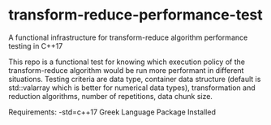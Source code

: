 # transform-reduce-performance-test
A functional infrastructure for transform-reduce algorithm performance testing in C++17

This repo is a functional test for knowing which execution policy of the transform-reduce algorithm would be run more performant in different situations.
Testing criteria are data type, container data structure (default is std::valarray which is better for numerical data types), transformation and reduction algorithms, number of repetitions, data chunk size.

Requirements:
  -std=c++17
  Greek Language Package Installed
